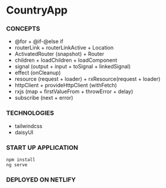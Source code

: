 # CountryApp

### CONCEPTS
* @for + @if-@else if
* routerLink + routerLinkActive + Location
* ActivatedRouter (snapshot) + Router
* children + loadChildren + loadComponent
* signal (output + input + toSignal + linkedSignal)
* effect (onCleanup)
* resource (request + loader) + rxResource(request + loader)
* httpClient + provideHttpClient (withFetch)
* rxjs (map + firstValueFrom + throwError + delay)
* subscribe (next + error)

### TECHNOLOGIES
* tailwindcss
* daisyUI

### START UP APPLICATION
```
npm install
ng serve
```

### DEPLOYED ON NETLIFY
